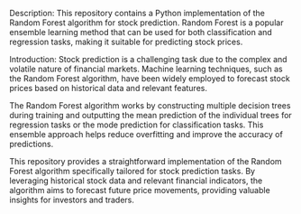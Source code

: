 Description:
This repository contains a Python implementation of the Random Forest algorithm for stock prediction. Random Forest is a popular ensemble learning method that can be used for both classification and regression tasks, making it suitable for predicting stock prices.

Introduction:
Stock prediction is a challenging task due to the complex and volatile nature of financial markets. Machine learning techniques, such as the Random Forest algorithm, have been widely employed to forecast stock prices based on historical data and relevant features.

The Random Forest algorithm works by constructing multiple decision trees during training and outputting the mean prediction of the individual trees for regression tasks or the mode prediction for classification tasks. This ensemble approach helps reduce overfitting and improve the accuracy of predictions.

This repository provides a straightforward implementation of the Random Forest algorithm specifically tailored for stock prediction tasks. By leveraging historical stock data and relevant financial indicators, the algorithm aims to forecast future price movements, providing valuable insights for investors and traders.
